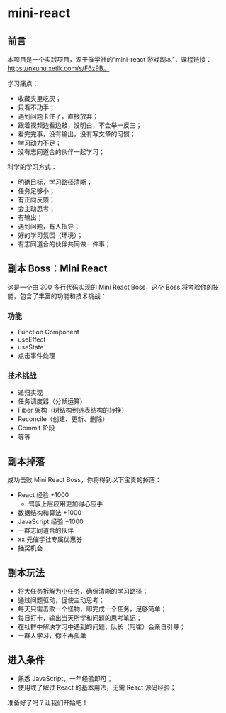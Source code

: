 # mini-react

## 前言

本项目是一个实践项目，源于催学社的“mini-react 游戏副本”，课程链接：https://nkunu.xetlk.com/s/F6z9B。

学习痛点：

- 收藏夹里吃灰；
- 只看不动手；
- 遇到问题卡住了，直接放弃；
- 跟着视频边看边敲，没明白，不会举一反三；
- 看完完事，没有输出，没有写文章的习惯；
- 学习动力不足；
- 没有志同道合的伙伴一起学习；

科学的学习方式：

- 明确目标，学习路径清晰；
- 任务足够小；
- 有正向反馈；
- 会主动思考；
- 有输出；
- 遇到问题，有人指导；
- 好的学习氛围（环境）；
- 有志同道合的伙伴共同做一件事；

## 副本 Boss：Mini React

这是一个由 300 多行代码实现的 Mini React Boss，这个 Boss 将考验你的技能，包含了丰富的功能和技术挑战：

### 功能

- Function Component
- useEffect
- useState
- 点击事件处理

### 技术挑战

- 递归实现
- 任务调度器（分帧运算）
- Fiber 架构（树结构到链表结构的转换）
- Reconcile（创建、更新、删除）
- Commit 阶段
- 等等

## 副本掉落

成功击败 Mini React Boss，你将得到以下宝贵的掉落：

- React 经验 +1000
  - 驾驭上层应用更加得心应手
- 数据结构和算法 +1000
- JavaScript 经验 +1000
- 一群志同道合的伙伴
- xx 元催学社专属优惠券
- 抽奖机会

## 副本玩法

- 将大任务拆解为小任务，确保清晰的学习路径；
- 通过问题驱动，促使主动思考；
- 每天只需击败一个怪物，即完成一个任务，足够简单；
- 每日打卡，输出当天所学和问题的思考笔记；
- 在社群中解决学习中遇到的问题，队长（阿崔）会亲自引导；
- 一群人学习，你不再孤单

## 进入条件

- 熟悉 JavaScript，一年经验即可；
- 使用或了解过 React 的基本用法，无需 React 源码经验；

准备好了吗？让我们开始吧！